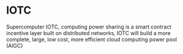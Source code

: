 # IOTC
Supercomputer IOTC, computing power sharing is a smart contract incentive layer built on distributed networks, IOTC will build a more complete, large, low cost, more efficient cloud computing power pool (AIGC)
